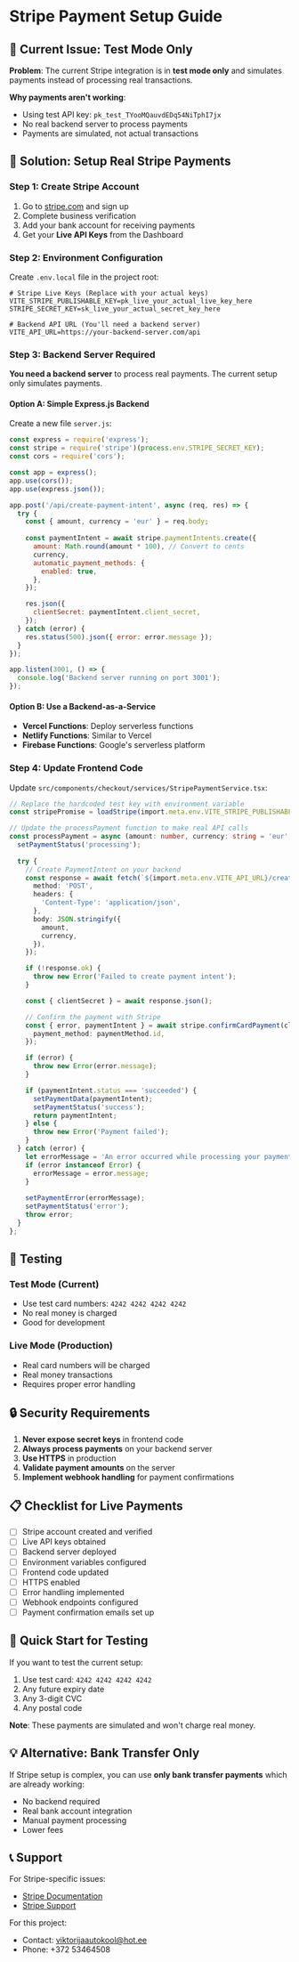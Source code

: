 # Stripe Payment Setup Guide

## 🚨 Current Issue: Test Mode Only

**Problem**: The current Stripe integration is in **test mode only** and simulates payments instead of processing real transactions.

**Why payments aren't working**:
- Using test API key: `pk_test_TYooMQauvdEDq54NiTphI7jx`
- No real backend server to process payments
- Payments are simulated, not actual transactions

## 🔧 Solution: Setup Real Stripe Payments

### Step 1: Create Stripe Account

1. Go to [stripe.com](https://stripe.com) and sign up
2. Complete business verification
3. Add your bank account for receiving payments
4. Get your **Live API Keys** from the Dashboard

### Step 2: Environment Configuration

Create `.env.local` file in the project root:

```env
# Stripe Live Keys (Replace with your actual keys)
VITE_STRIPE_PUBLISHABLE_KEY=pk_live_your_actual_live_key_here
STRIPE_SECRET_KEY=sk_live_your_actual_secret_key_here

# Backend API URL (You'll need a backend server)
VITE_API_URL=https://your-backend-server.com/api
```

### Step 3: Backend Server Required

**You need a backend server** to process real payments. The current setup only simulates payments.

#### Option A: Simple Express.js Backend

Create a new file `server.js`:

```javascript
const express = require('express');
const stripe = require('stripe')(process.env.STRIPE_SECRET_KEY);
const cors = require('cors');

const app = express();
app.use(cors());
app.use(express.json());

app.post('/api/create-payment-intent', async (req, res) => {
  try {
    const { amount, currency = 'eur' } = req.body;
    
    const paymentIntent = await stripe.paymentIntents.create({
      amount: Math.round(amount * 100), // Convert to cents
      currency,
      automatic_payment_methods: {
        enabled: true,
      },
    });

    res.json({
      clientSecret: paymentIntent.client_secret,
    });
  } catch (error) {
    res.status(500).json({ error: error.message });
  }
});

app.listen(3001, () => {
  console.log('Backend server running on port 3001');
});
```

#### Option B: Use a Backend-as-a-Service

- **Vercel Functions**: Deploy serverless functions
- **Netlify Functions**: Similar to Vercel
- **Firebase Functions**: Google's serverless platform

### Step 4: Update Frontend Code

Update `src/components/checkout/services/StripePaymentService.tsx`:

```typescript
// Replace the hardcoded test key with environment variable
const stripePromise = loadStripe(import.meta.env.VITE_STRIPE_PUBLISHABLE_KEY);

// Update the processPayment function to make real API calls
const processPayment = async (amount: number, currency: string = 'eur', paymentMethod: any) => {
  setPaymentStatus('processing');
  
  try {
    // Create PaymentIntent on your backend
    const response = await fetch(`${import.meta.env.VITE_API_URL}/create-payment-intent`, {
      method: 'POST',
      headers: {
        'Content-Type': 'application/json',
      },
      body: JSON.stringify({
        amount,
        currency,
      }),
    });

    if (!response.ok) {
      throw new Error('Failed to create payment intent');
    }

    const { clientSecret } = await response.json();

    // Confirm the payment with Stripe
    const { error, paymentIntent } = await stripe.confirmCardPayment(clientSecret, {
      payment_method: paymentMethod.id,
    });

    if (error) {
      throw new Error(error.message);
    }

    if (paymentIntent.status === 'succeeded') {
      setPaymentData(paymentIntent);
      setPaymentStatus('success');
      return paymentIntent;
    } else {
      throw new Error('Payment failed');
    }
  } catch (error) {
    let errorMessage = 'An error occurred while processing your payment.';
    if (error instanceof Error) {
      errorMessage = error.message;
    }
    
    setPaymentError(errorMessage);
    setPaymentStatus('error');
    throw error;
  }
};
```

## 🧪 Testing

### Test Mode (Current)
- Use test card numbers: `4242 4242 4242 4242`
- No real money is charged
- Good for development

### Live Mode (Production)
- Real card numbers will be charged
- Real money transactions
- Requires proper error handling

## 🔒 Security Requirements

1. **Never expose secret keys** in frontend code
2. **Always process payments** on your backend server
3. **Use HTTPS** in production
4. **Validate payment amounts** on the server
5. **Implement webhook handling** for payment confirmations

## 📋 Checklist for Live Payments

- [ ] Stripe account created and verified
- [ ] Live API keys obtained
- [ ] Backend server deployed
- [ ] Environment variables configured
- [ ] Frontend code updated
- [ ] HTTPS enabled
- [ ] Error handling implemented
- [ ] Webhook endpoints configured
- [ ] Payment confirmation emails set up

## 🚀 Quick Start for Testing

If you want to test the current setup:

1. Use test card: `4242 4242 4242 4242`
2. Any future expiry date
3. Any 3-digit CVC
4. Any postal code

**Note**: These payments are simulated and won't charge real money.

## 💡 Alternative: Bank Transfer Only

If Stripe setup is complex, you can use **only bank transfer payments** which are already working:

- No backend required
- Real bank account integration
- Manual payment processing
- Lower fees

## 📞 Support

For Stripe-specific issues:
- [Stripe Documentation](https://stripe.com/docs)
- [Stripe Support](https://support.stripe.com)

For this project:
- Contact: viktorijaautokool@hot.ee
- Phone: +372 53464508
